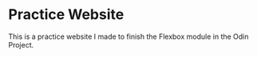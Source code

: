 # Practice Website

This is a practice website I made to finish the Flexbox module in the Odin Project.